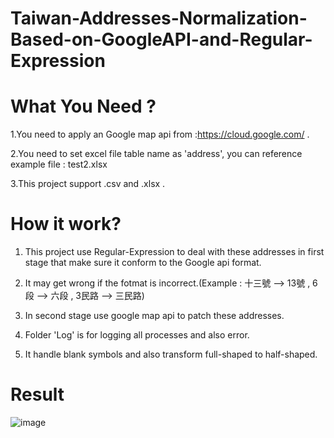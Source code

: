 # Taiwan-Addresses-Normalization-Based-on-GoogleAPI-and-Regular-Expression

# What You Need ?
1.You need to apply an Google map api from :https://cloud.google.com/ .

2.You need to set excel file table name as 'address', you can reference example file : test2.xlsx

3.This project support .csv and .xlsx .

# How it work?
1. This project use Regular-Expression to deal with these addresses in first stage that make sure it conform to the Google api format.

2. It may get wrong if the fotmat is incorrect.(Example : 十三號 --> 13號 , 6段 --> 六段 , 3民路 --> 三民路)

3. In second stage use google map api to patch these addresses.

4. Folder 'Log' is for logging all processes and also error.

5. It handle blank symbols and also transform full-shaped to half-shaped.

# Result
![image](https://github.com/arleigh418/Automatic-IG-Like/blob/master/example/example.gif)



